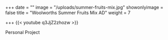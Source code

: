 +++
date = ""
image = "/uploads/summer-fruits-mix.jpg"
showonlyimage = false
title = "Woolworths Summer Fruits Mix AD"
weight = 7

+++
{{< youtube q3JjZ2zhozw >}}

Personal Project